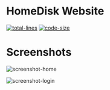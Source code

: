 # HomeDisk Website

[total-lines]: https://img.shields.io/tokei/lines/github/MedzikUser/HomeDisk-Website?style=for-the-badge&logo=github&color=fede00
[code-size]: https://img.shields.io/github/languages/code-size/MedzikUser/HomeDisk-Website?style=for-the-badge&color=c8df52&logo=github
[screenshot-home]: https://cdn.medzik.xyz/oe68xHZ.png
[screenshot-login]: https://cdn.medzik.xyz/19ELWDK.png

[![total-lines]](https://github.com/MedzikUser/HomeDisk-Website)
[![code-size]](https://github.com/MedzikUser/HomeDisk-Website)

# Screenshots

![screenshot-home]

![screenshot-login]
